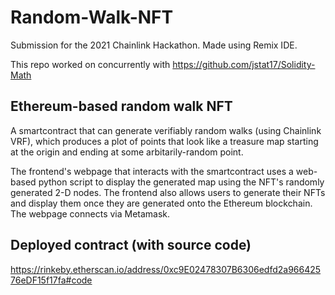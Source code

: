 # Random-Walk-NFT
Submission for the 2021 Chainlink Hackathon. Made using Remix IDE.

This repo worked on concurrently with https://github.com/jstat17/Solidity-Math

## Ethereum-based random walk NFT
A smartcontract that can generate verifiably random walks (using Chainlink VRF), which produces a plot of points that look like a treasure map starting at the origin and ending at some arbitarily-random point.

The frontend's webpage that interacts with the smartcontract uses a web-based python script to display the generated map using the NFT's randomly generated 2-D nodes. The frontend also allows users to generate their NFTs and display them once they are generated onto the Ethereum blockchain. The webpage connects via Metamask.

## Deployed contract (with source code)
https://rinkeby.etherscan.io/address/0xc9E02478307B6306edfd2a96642576eDF15f17fa#code
